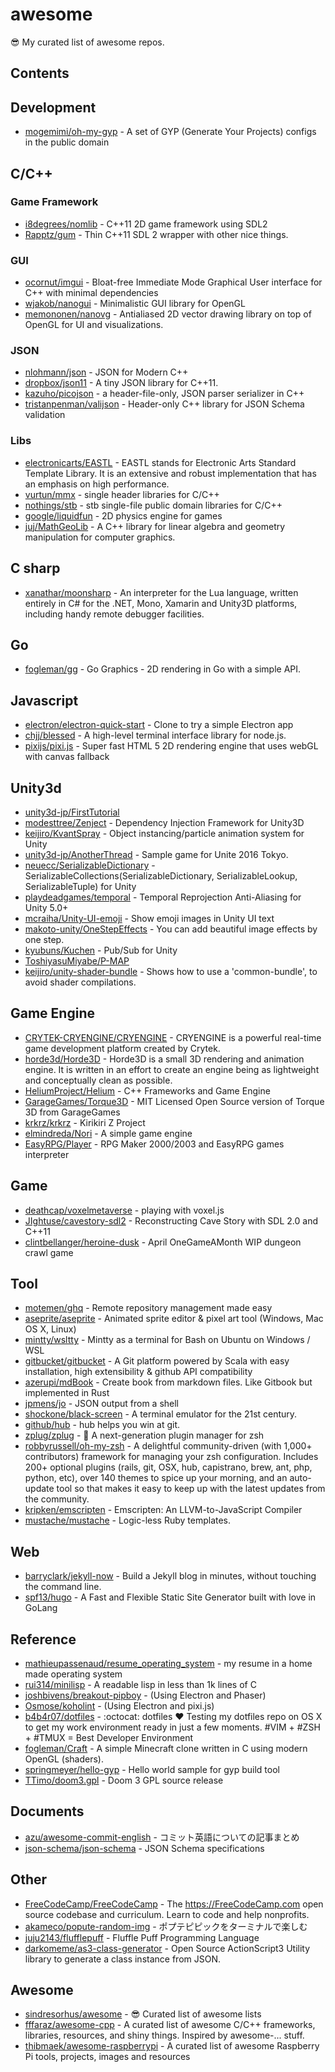 # awesome
:sunglasses: My curated list of awesome repos.

## Contents

## Development
- [mogemimi/oh-my-gyp](https://github.com/mogemimi/oh-my-gyp) - A set of GYP (Generate Your Projects) configs in the public domain

## C/C++
### Game Framework
- [i8degrees/nomlib](https://github.com/i8degrees/nomlib) - C++11 2D game framework using SDL2
- [Rapptz/gum](https://github.com/Rapptz/gum) - Thin C++11 SDL 2 wrapper with other nice things.

### GUI
- [ocornut/imgui](https://github.com/ocornut/imgui) - Bloat-free Immediate Mode Graphical User interface for C++ with minimal dependencies
- [wjakob/nanogui](https://github.com/wjakob/nanogui) - Minimalistic GUI library for OpenGL
- [memononen/nanovg](https://github.com/memononen/nanovg) - Antialiased 2D vector drawing library on top of OpenGL for UI and visualizations.

### JSON
- [nlohmann/json](https://github.com/nlohmann/json) - JSON for Modern C++
- [dropbox/json11](https://github.com/dropbox/json11) - A tiny JSON library for C++11.
- [kazuho/picojson](https://github.com/kazuho/picojson) - a header-file-only, JSON parser serializer in C++
- [tristanpenman/valijson](https://github.com/tristanpenman/valijson) - Header-only C++ library for JSON Schema validation

### Libs
- [electronicarts/EASTL](https://github.com/electronicarts/EASTL) - EASTL stands for Electronic Arts Standard Template Library. It is an extensive and robust implementation that has an emphasis on high performance.
- [vurtun/mmx](https://github.com/vurtun/mmx) - single header libraries for C/C++
- [nothings/stb](https://github.com/nothings/stb) - stb single-file public domain libraries for C/C++
- [google/liquidfun](https://github.com/google/liquidfun) - 2D physics engine for games
- [juj/MathGeoLib](https://github.com/juj/MathGeoLib) - A C++ library for linear algebra and geometry manipulation for computer graphics.

## C sharp
- [xanathar/moonsharp](https://github.com/xanathar/moonsharp) - An interpreter for the Lua language, written entirely in C# for the .NET, Mono, Xamarin and Unity3D platforms, including handy remote debugger facilities.

## Go
- [fogleman/gg](https://github.com/fogleman/gg) - Go Graphics - 2D rendering in Go with a simple API.

## Javascript
- [electron/electron-quick-start](https://github.com/electron/electron-quick-start) - Clone to try a simple Electron app
- [chjj/blessed](https://github.com/chjj/blessed) - A high-level terminal interface library for node.js.
- [pixijs/pixi.js](https://github.com/pixijs/pixi.js) - Super fast HTML 5 2D rendering engine that uses webGL with canvas fallback

## Unity3d
- [unity3d-jp/FirstTutorial](https://github.com/unity3d-jp/FirstTutorial)
- [modesttree/Zenject](https://github.com/modesttree/Zenject) - Dependency Injection Framework for Unity3D
- [keijiro/KvantSpray](https://github.com/keijiro/KvantSpray) - Object instancing/particle animation system for Unity
- [unity3d-jp/AnotherThread](https://github.com/unity3d-jp/AnotherThread) - Sample game for Unite 2016 Tokyo.
- [neuecc/SerializableDictionary](https://github.com/neuecc/SerializableDictionary) - SerializableCollections(SerializableDictionary, SerializableLookup, SerializableTuple) for Unity
- [playdeadgames/temporal](https://github.com/playdeadgames/temporal) - Temporal Reprojection Anti-Aliasing for Unity 5.0+
- [mcraiha/Unity-UI-emoji](https://github.com/mcraiha/Unity-UI-emoji) - Show emoji images in Unity UI text
- [makoto-unity/OneStepEffects](https://github.com/makoto-unity/OneStepEffects) - You can add beautiful image effects by one step.
- [kyubuns/Kuchen](https://github.com/kyubuns/Kuchen) - Pub/Sub for Unity
- [ToshiyasuMiyabe/P-MAP](https://github.com/ToshiyasuMiyabe/P-MAP)
- [keijiro/unity-shader-bundle](https://github.com/keijiro/unity-shader-bundle) - Shows how to use a 'common-bundle', to avoid shader compilations.

## Game Engine
- [CRYTEK-CRYENGINE/CRYENGINE](https://github.com/CRYTEK-CRYENGINE/CRYENGINE) - CRYENGINE is a powerful real-time game development platform created by Crytek.
- [horde3d/Horde3D](https://github.com/horde3d/Horde3D) - Horde3D is a small 3D rendering and animation engine. It is written in an effort to create an engine being as lightweight and conceptually clean as possible.
- [HeliumProject/Helium](https://github.com/HeliumProject/Helium) - C++ Frameworks and Game Engine
- [GarageGames/Torque3D](https://github.com/GarageGames/Torque3D) - MIT Licensed Open Source version of Torque 3D from GarageGames
- [krkrz/krkrz](https://github.com/krkrz/krkrz) - Kirikiri Z Project
- [elmindreda/Nori](https://github.com/elmindreda/Nori) - A simple game engine
- [EasyRPG/Player](https://github.com/EasyRPG/Player) - RPG Maker 2000/2003 and EasyRPG games interpreter

## Game
- [deathcap/voxelmetaverse](https://github.com/deathcap/voxelmetaverse) - playing with voxel.js
- [JIghtuse/cavestory-sdl2](https://github.com/JIghtuse/cavestory-sdl2) - Reconstructing Cave Story with SDL 2.0 and C++11
- [clintbellanger/heroine-dusk](https://github.com/clintbellanger/heroine-dusk) - April OneGameAMonth WIP dungeon crawl game

## Tool
- [motemen/ghq](https://github.com/motemen/ghq) - Remote repository management made easy
- [aseprite/aseprite](https://github.com/aseprite/aseprite) - Animated sprite editor & pixel art tool (Windows, Mac OS X, Linux)
- [mintty/wsltty](https://github.com/mintty/wsltty) - Mintty as a terminal for Bash on Ubuntu on Windows / WSL
- [gitbucket/gitbucket](https://github.com/gitbucket/gitbucket) - A Git platform powered by Scala with easy installation, high extensibility & github API compatibility
- [azerupi/mdBook](https://github.com/azerupi/mdBook) - Create book from markdown files. Like Gitbook but implemented in Rust
- [jpmens/jo](https://github.com/jpmens/jo) - JSON output from a shell
- [shockone/black-screen](https://github.com/shockone/black-screen) - A terminal emulator for the 21st century.
- [github/hub](https://github.com/github/hub) - hub helps you win at git.
- [zplug/zplug](https://github.com/zplug/zplug) - :hibiscus: A next-generation plugin manager for zsh
- [robbyrussell/oh-my-zsh](https://github.com/robbyrussell/oh-my-zsh) - A delightful community-driven (with 1,000+ contributors) framework for managing your zsh configuration. Includes 200+ optional plugins (rails, git, OSX, hub, capistrano, brew, ant, php, python, etc), over 140 themes to spice up your morning, and an auto-update tool so that makes it easy to keep up with the latest updates from the community.
- [kripken/emscripten](https://github.com/kripken/emscripten) - Emscripten: An LLVM-to-JavaScript Compiler
- [mustache/mustache](https://github.com/mustache/mustache) - Logic-less Ruby templates.

## Web
- [barryclark/jekyll-now](https://github.com/barryclark/jekyll-now) - Build a Jekyll blog in minutes, without touching the command line.
- [spf13/hugo](https://github.com/spf13/hugo) - A Fast and Flexible Static Site Generator built with love in GoLang

## Reference
- [mathieupassenaud/resume_operating_system](https://github.com/mathieupassenaud/resume_operating_system) - my resume in a home made operating system
- [rui314/minilisp](https://github.com/rui314/minilisp) - A readable lisp in less than 1k lines of C
- [joshbivens/breakout-pipboy](https://github.com/joshbivens/breakout-pipboy) - (Using Electron and Phaser)
- [Osmose/koholint](https://github.com/Osmose/koholint) - (Using Electron and pixi.js)
- [b4b4r07/dotfiles](https://github.com/b4b4r07/dotfiles) - :octocat: dotfiles ❤ Testing my dotfiles repo on OS X to get my work environment ready in just a few moments. #VIM + #ZSH + #TMUX = Best Developer Environment
- [fogleman/Craft](https://github.com/fogleman/Craft) - A simple Minecraft clone written in C using modern OpenGL (shaders).
- [springmeyer/hello-gyp](https://github.com/springmeyer/hello-gyp) - Hello world sample for gyp build tool
- [TTimo/doom3.gpl](https://github.com/TTimo/doom3.gpl) - Doom 3 GPL source release

## Documents
- [azu/awesome-commit-english](https://github.com/azu/awesome-commit-english) - コミット英語についての記事まとめ
- [json-schema/json-schema](https://github.com/json-schema/json-schema) - JSON Schema specifications

## Other
- [FreeCodeCamp/FreeCodeCamp](https://github.com/FreeCodeCamp/FreeCodeCamp) - The https://FreeCodeCamp.com open source codebase and curriculum. Learn to code and help nonprofits.
- [akameco/popute-random-img](akameco/popute-random-img) - ポプテピピックをターミナルで楽しむ
- [juju2143/flufflepuff](https://github.com/juju2143/flufflepuff) - Fluffle Puff Programming Language
- [darkomeme/as3-class-generator](https://github.com/darkomeme/as3-class-generator) - Open Source ActionScript3 Utility library to generate a class instance from JSON.

## Awesome
- [sindresorhus/awesome](https://github.com/sindresorhus/awesome) - :sunglasses: Curated list of awesome lists
- [fffaraz/awesome-cpp](https://github.com/fffaraz/awesome-cpp) - A curated list of awesome C/C++ frameworks, libraries, resources, and shiny things. Inspired by awesome-... stuff.
- [thibmaek/awesome-raspberrypi](https://github.com/thibmaek/awesome-raspberrypi) - A curated list of awesome Raspberry Pi tools, projects, images and resources
